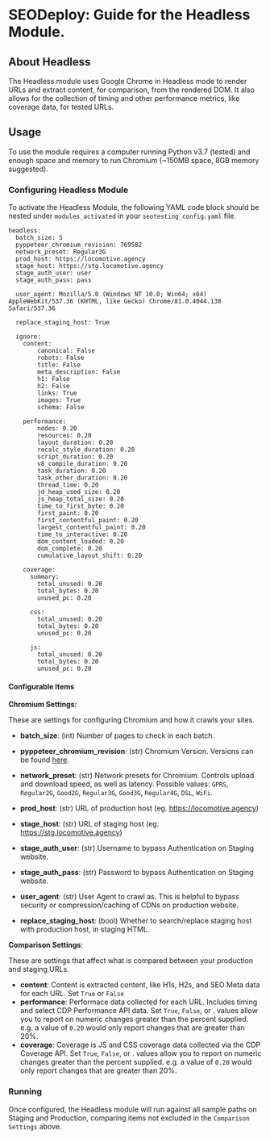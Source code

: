 # SEODeploy: Guide for the Headless Module.

## About Headless

The Headless module uses Google Chrome in Headless mode to render URLs and extract content, for comparison, from the rendered DOM.  It also allows for the collection of timing and other performance metrics, like coverage data, for tested URLs.

## Usage
To use the module requires a computer running Python v3.7 (tested) and enough space and memory to run Chromium (~150MB space, 8GB memory suggested).

### Configuring Headless Module
To activate the Headless Module, the following YAML code block should be nested under `modules_activated` in your `seotesting_config.yaml` file.

```
headless:
  batch_size: 5
  pyppeteer_chromium_revision: 769582
  network_preset: Regular3G
  prod_host: https://locomotive.agency
  stage_host: https://stg.locomotive.agency
  stage_auth_user: user
  stage_auth_pass: pass

  user_agent: Mozilla/5.0 (Windows NT 10.0; Win64; x64) AppleWebKit/537.36 (KHTML, like Gecko) Chrome/81.0.4044.138 Safari/537.36

  replace_staging_host: True

  ignore:
    content:
        canonical: False
        robots: False
        title: False
        meta_description: False
        h1: False
        h2: False
        links: True
        images: True
        schema: False

    performance:
        nodes: 0.20
        resources: 0.20
        layout_duration: 0.20
        recalc_style_duration: 0.20
        script_duration: 0.20
        v8_compile_duration: 0.20
        task_duration: 0.20
        task_other_duration: 0.20
        thread_time: 0.20
        jd_heap_used_size: 0.20
        js_heap_total_size: 0.20
        time_to_first_byte: 0.20
        first_paint: 0.20
        first_contentful_paint: 0.20
        largest_contentful_paint: 0.20
        time_to_interactive: 0.20
        dom_content_loaded: 0.20
        dom_complete: 0.20
        cumulative_layout_shift: 0.20

    coverage:
      summary:
        total_unused: 0.20
        total_bytes: 0.20
        unused_pc: 0.20

      css:
        total_unused: 0.20
        total_bytes: 0.20
        unused_pc: 0.20

      js:
        total_unused: 0.20
        total_bytes: 0.20
        unused_pc: 0.20
```



#### Configurable Items

**Chromium Settings:**

These are settings for configuring Chromium and how it crawls your sites.

* **batch_size**: (int) Number of pages to check in each batch.
* **pyppeteer_chromium_revision**: (str) Chromium Version.  Versions can be found [here](https://commondatastorage.googleapis.com/chromium-browser-snapshots/index.html).
* **network_preset**: (str) Network presets for Chromium. Controls upload and download speed, as well as latency.  Possible values: `GPRS`, `Regular2G`, `Good2G`, `Regular3G`, `Good3G`, `Regular4G`, `DSL`, `WiFi`.

* **prod_host**: (str) URL of production host (eg. https://locomotive.agency)
* **stage_host**: (str) URL of staging host (eg. https://stg.locomotive.agency)

* **stage_auth_user**: (str) Username to bypass Authentication on Staging website.
* **stage_auth_pass**: (str) Password to bypass Authentication on Staging website.

* **user_agent**: (str) User Agent to crawl as.  This is helpful to bypass security or compression/caching of CDNs on production website.

* **replace_staging_host**: (bool) Whether to search/replace staging host with production host, in staging HTML.


**Comparison Settings**:

These are settings that affect what is compared between your production and staging URLs.

* **content**: Content is extracted content, like H1s, H2s, and SEO Meta data for each URL.  Set `True` or `False`
* **performance**: Performace data collected for each URL.  Includes timing and select CDP Performance API data.  Set `True`, `False`, or <float>.  <float> values allow you to report on numeric changes greater than the percent supplied.  e.g. a value of `0.20` would only report changes that are greater than 20%.
* **coverage**: Coverage is JS and CSS coverage data collected via the CDP Coverage API. Set `True`, `False`, or <float>.  <float> values allow you to report on numeric changes greater than the percent supplied.  e.g. a value of `0.20` would only report changes that are greater than 20%.

### Running
Once configured, the Headless module will run against all sample paths on Staging and Production, comparing items not excluded in the `Comparison Settings` above.
